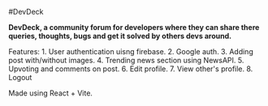 
#DevDeck

**DevDeck, a community forum for developers where they can share there queries, thoughts, bugs and get it solved by others devs around.**

Features: 
    1. User authentication uisng firebase.
    2. Google auth.
    3. Adding post with/without images.
    4. Trending news section using NewsAPI.
    5. Upvoting and comments on post.
    6. Edit profile.
    7. View other's profile.
    8. Logout

Made using React + Vite.
